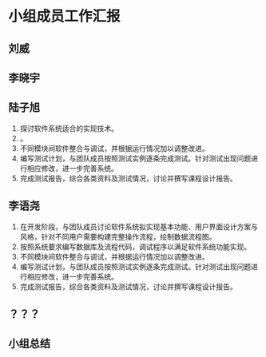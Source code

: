# 小组成员工作汇报

## 刘威



## 李晓宇



## 陆子旭

1. 探讨软件系统适合的实现技术。
2. 。
3. 不同模块间软件整合与调试，并根据运行情况加以调整改进。
4. 编写测试计划，与团队成员按照测试实例逐条完成测试。针对测试出现问题进行相应修改，进一步完善系统。
5. 完成测试报告，综合各类资料及测试情况，讨论并撰写课程设计报告。

## 李语尧

1. 在开发阶段，与团队成员讨论软件系统拟实现基本功能、用户界面设计方案与风格，针对不同用户需要构建完整操作流程，绘制数据流程图。
2. 按照系统要求编写数据库及流程代码，调试程序以满足软件系统功能实现。
3. 不同模块间软件整合与调试，并根据运行情况加以调整改进。
4. 编写测试计划，与团队成员按照测试实例逐条完成测试。针对测试出现问题进行相应修改，进一步完善系统。
5. 完成测试报告，综合各类资料及测试情况，讨论并撰写课程设计报告。

## ？？？

## 小组总结